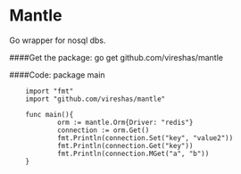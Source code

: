 Mantle
======

Go wrapper for nosql dbs.

####Get the package:
        go get github.com/vireshas/mantle
        
####Code:
        package main

        import "fmt"
        import "github.com/vireshas/mantle"

        func main(){
                orm := mantle.Orm{Driver: "redis"}
                connection := orm.Get()
                fmt.Println(connection.Set("key", "value2"))
                fmt.Println(connection.Get("key"))
                fmt.Println(connection.MGet("a", "b"))
        }
